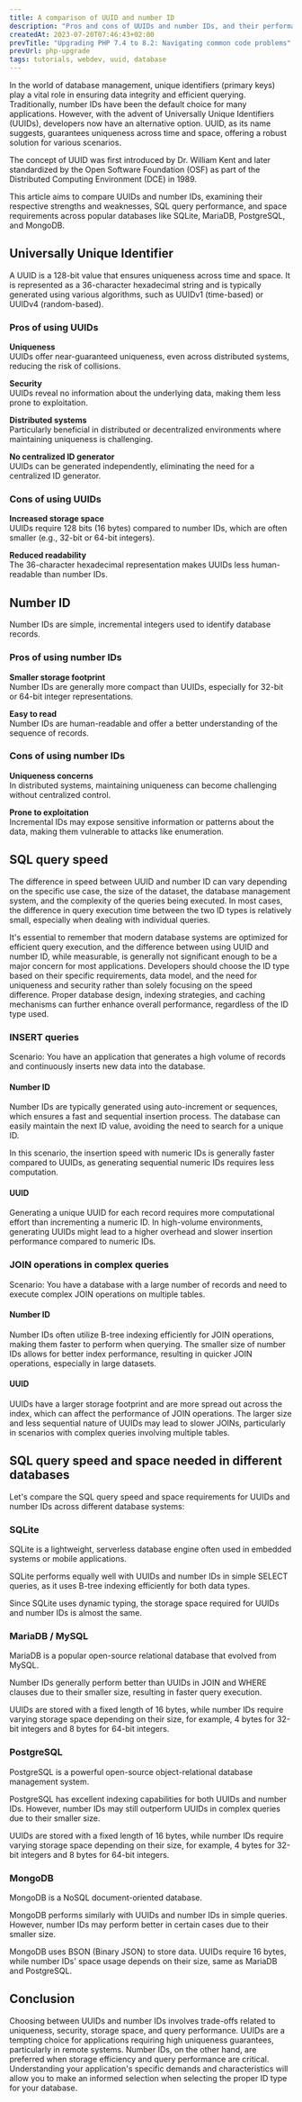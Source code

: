 ```yaml
---
title: A comparison of UUID and number ID
description: "Pros and cons of UUIDs and number IDs, and their performance in databases. Uniqueness, security with UUIDs; compact storage and readability with regular IDs."
createdAt: 2023-07-20T07:46:43+02:00
prevTitle: "Upgrading PHP 7.4 to 8.2: Navigating common code problems"
prevUrl: php-upgrade
tags: tutorials, webdev, uuid, database
---
```


In the world of database management, unique identifiers (primary keys) play a vital role in ensuring data integrity and efficient querying. Traditionally, number IDs have been the default choice for many applications. However, with the advent of Universally Unique Identifiers (UUIDs), developers now have an alternative option. UUID, as its name suggests, guarantees uniqueness across time and space, offering a robust solution for various scenarios.

The concept of UUID was first introduced by Dr. William Kent and later standardized by the Open Software Foundation (OSF) as part of the Distributed Computing Environment (DCE) in 1989.

This article aims to compare UUIDs and number IDs, examining their respective strengths and weaknesses, SQL query performance, and space requirements across popular databases like SQLite, MariaDB, PostgreSQL, and MongoDB.

## Universally Unique Identifier

A UUID is a 128-bit value that ensures uniqueness across time and space. It is represented as a 36-character hexadecimal string and is typically generated using various algorithms, such as UUIDv1 (time-based) or UUIDv4 (random-based).

### Pros of using UUIDs

**Uniqueness**  
UUIDs offer near-guaranteed uniqueness, even across distributed systems, reducing the risk of collisions.

**Security**  
UUIDs reveal no information about the underlying data, making them less prone to exploitation.

**Distributed systems**  
Particularly beneficial in distributed or decentralized environments where maintaining uniqueness is challenging.

**No centralized ID generator**  
UUIDs can be generated independently, eliminating the need for a centralized ID generator.

### Cons of using UUIDs

**Increased storage space**  
UUIDs require 128 bits (16 bytes) compared to number IDs, which are often smaller (e.g., 32-bit or 64-bit integers).

**Reduced readability**  
The 36-character hexadecimal representation makes UUIDs less human-readable than number IDs.

## Number ID

Number IDs are simple, incremental integers used to identify database records.

### Pros of using number IDs

**Smaller storage footprint**  
Number IDs are generally more compact than UUIDs, especially for 32-bit or 64-bit integer representations.

**Easy to read**  
Number IDs are human-readable and offer a better understanding of the sequence of records.

### Cons of using number IDs

**Uniqueness concerns**  
In distributed systems, maintaining uniqueness can become challenging without centralized control.

**Prone to exploitation**  
Incremental IDs may expose sensitive information or patterns about the data, making them vulnerable to attacks like enumeration.

## SQL query speed

The difference in speed between UUID and number ID can vary depending on the specific use case, the size of the dataset, the database management system, and the complexity of the queries being executed. In most cases, the difference in query execution time between the two ID types is relatively small, especially when dealing with individual queries.

It's essential to remember that modern database systems are optimized for efficient query execution, and the difference between using UUID and number ID, while measurable, is generally not significant enough to be a major concern for most applications. Developers should choose the ID type based on their specific requirements, data model, and the need for uniqueness and security rather than solely focusing on the speed difference. Proper database design, indexing strategies, and caching mechanisms can further enhance overall performance, regardless of the ID type used.

### INSERT queries

Scenario: You have an application that generates a high volume of records and continuously inserts new data into the database.

#### Number ID

Number IDs are typically generated using auto-increment or sequences, which ensures a fast and sequential insertion process. The database can easily maintain the next ID value, avoiding the need to search for a unique ID.

In this scenario, the insertion speed with numeric IDs is generally faster compared to UUIDs, as generating sequential numeric IDs requires less computation.

#### UUID

Generating a unique UUID for each record requires more computational effort than incrementing a numeric ID. In high-volume environments, generating UUIDs might lead to a higher overhead and slower insertion performance compared to numeric IDs.

### JOIN operations in complex queries

Scenario: You have a database with a large number of records and need to execute complex JOIN operations on multiple tables.

#### Number ID

Number IDs often utilize B-tree indexing efficiently for JOIN operations, making them faster to perform when querying. The smaller size of number IDs allows for better index performance, resulting in quicker JOIN operations, especially in large datasets.

#### UUID

UUIDs have a larger storage footprint and are more spread out across the index, which can affect the performance of JOIN operations. The larger size and less sequential nature of UUIDs may lead to slower JOINs, particularly in scenarios with complex queries involving multiple tables.

## SQL query speed and space needed in different databases

Let's compare the SQL query speed and space requirements for UUIDs and number IDs across different database systems:

### SQLite

SQLite is a lightweight, serverless database engine often used in embedded systems or mobile applications.

SQLite performs equally well with UUIDs and number IDs in simple SELECT queries, as it uses B-tree indexing efficiently for both data types.

Since SQLite uses dynamic typing, the storage space required for UUIDs and number IDs is almost the same.

### MariaDB / MySQL

MariaDB is a popular open-source relational database that evolved from MySQL.

Number IDs generally perform better than UUIDs in JOIN and WHERE clauses due to their smaller size, resulting in faster query execution.

UUIDs are stored with a fixed length of 16 bytes, while number IDs require varying storage space depending on their size, for example, 4 bytes for 32-bit integers and 8 bytes for 64-bit integers.

### PostgreSQL

PostgreSQL is a powerful open-source object-relational database management system.

PostgreSQL has excellent indexing capabilities for both UUIDs and number IDs. However, number IDs may still outperform UUIDs in complex queries due to their smaller size.

UUIDs are stored with a fixed length of 16 bytes, while number IDs require varying storage space depending on their size, for example, 4 bytes for 32-bit integers and 8 bytes for 64-bit integers.

### MongoDB

MongoDB is a NoSQL document-oriented database.

MongoDB performs similarly with UUIDs and number IDs in simple queries. However, number IDs may perform better in certain cases due to their smaller size.

MongoDB uses BSON (Binary JSON) to store data. UUIDs require 16 bytes, while number IDs' space usage depends on their size, same as MariaDB and PostgreSQL.

## Conclusion

Choosing between UUIDs and number IDs involves trade-offs related to uniqueness, security, storage space, and query performance. UUIDs are a tempting choice for applications requiring high uniqueness guarantees, particularly in remote systems. Number IDs, on the other hand, are preferred when storage efficiency and query performance are critical. Understanding your application's specific demands and characteristics will allow you to make an informed selection when selecting the proper ID type for your database.
